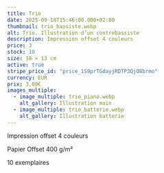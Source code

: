 ```yaml
---
title: Trio
date: 2025-09-18T15:46:00.000+02:00
thumbnail: trio_bassiste.webp
alt: Trio. Illustration d’un contrebassiste
description: Impression offset 4 couleurs
price: 3
stock: 10
size: 18 × 13 cm
active: true
stripe_price_id: "price_1S9prTGdayjRDTP3QjO8brmo"
currency: EUR
prix: 3,00€
images_multiple:
  - image_multiple: trio_piano.webp
    alt_gallery: Illustration main
  - image_multiple: trio_batterie.webp
    alt_gallery: Illustration batterie
---
```

Impression offset 4 couleurs


<p class="date mb-0">Papier Offset 400 g/m²</p>
<p class="date mb-3">10 exemplaires</p>
